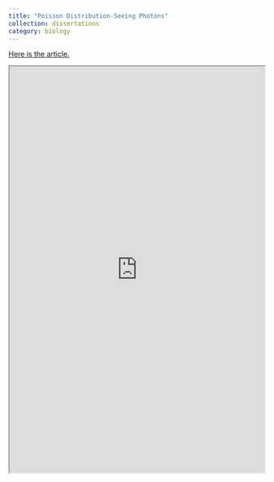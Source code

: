 ```yaml
---
title: "Poisson Distribution-Seeing Photons"
collection: dissertations
category: biology
---
```


[Here is the article.](https://nbviewer.org/github/BrightMoon-FFRC037/Literature/blob/main/Course/Physical%20Chemistry%20in%20Molecular%20Biology/Poisson%20Distribution-Seeing%20Photons.ipynb)

<iframe src="https://nbviewer.org/github/BrightMoon-FFRC037/Literature/blob/main/Course/Physical%20Chemistry%20in%20Molecular%20Biology/Poisson%20Distribution-Seeing%20Photons.ipynb" width="100%" height="800" allowfullscreen></iframe>